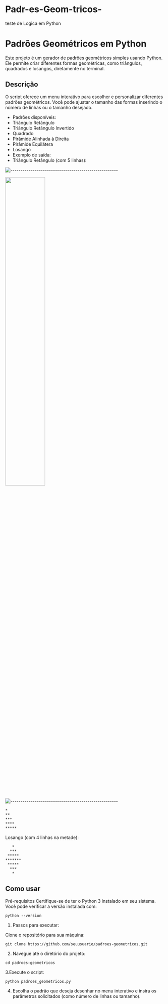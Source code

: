 # Padr-es-Geom-tricos-
teste de Logica em Python 


# Padrões Geométricos em Python

  Este projeto é um gerador de padrões geométricos simples usando Python. Ele permite criar diferentes formas geométricas, como triângulos, quadrados e losangos, diretamente no terminal.

 ## Descrição

O script oferece um menu interativo para escolher e personalizar diferentes padrões geométricos. Você pode ajustar o tamanho das formas inserindo o número de linhas ou o tamanho desejado.

* Padrões disponíveis:
* Triângulo Retângulo
* Triângulo Retângulo Invertido
* Quadrado
* Pirâmide Alinhada à Direita
* Pirâmide Equilátera
* Losango
* Exemplo de saída:
* Triângulo Retângulo (com 5 linhas):

![-----------------------------------------------------](https://raw.githubusercontent.com/andreasbm/readme/master/assets/lines/rainbow.png)

 <img width=50% src=""></img>

 ![-----------------------------------------------------](https://raw.githubusercontent.com/andreasbm/readme/master/assets/lines/rainbow.png)
 

````
*
**
***
****
*****
````

Losango (com 4 linhas na metade):

````
   *
  ***
 *****
*******
 *****
  ***
   *

````

## Como usar

Pré-requisitos
 Certifique-se de ter o Python 3 instalado em seu sistema. Você pode verificar a versão instalada com:

````
python --version

````

1. Passos para executar:

Clone o repositório para sua máquina:

````
git clone https://github.com/seuusuario/padroes-geometricos.git

````
2. Navegue até o diretório do projeto:

````
cd padroes-geometricos
````

3.Execute o script:

````
python padroes_geometricos.py
````

4. Escolha o padrão que deseja desenhar no menu interativo e insira os parâmetros solicitados (como número de linhas ou tamanho).


